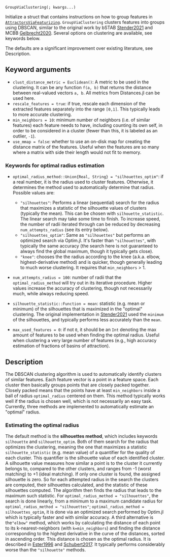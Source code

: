 ```
GroupViaClustering(; kwargs...)
```

Initialize a struct that contains instructions on how to group features in [`AttractorsViaFeaturizing`](@ref). `GroupViaClustering` clusters features into groups using DBSCAN, similar to the original work by bSTAB [Stender2021](@cite) and MCBB [Gelbrecht2020](@cite). Several options on clustering are available, see keywords below.

The defaults are a significant improvement over existing literature, see Description.

## Keyword arguments

  * `clust_distance_metric = Euclidean()`: A metric to be used in the clustering. It can be any function `f(a, b)` that returns the distance between real-valued vectors `a, b`. All metrics from Distances.jl can be used here.
  * `rescale_features = true`: if true, rescale each dimension of the extracted features separately into the range `[0,1]`. This typically leads to more accurate clustering.
  * `min_neighbors = 10`: minimum number of neighbors (i.e. of similar features) each feature needs to have, including counting its own self, in order to be considered in a cluster (fewer than this, it is labeled as an outlier, `-1`).
  * `use_mmap = false`: whether to use an on-disk map for creating the distance matrix of the features. Useful when the features are so many where a matrix with side their length would not fit to memory.

### Keywords for optimal radius estimation

  * `optimal_radius_method::Union{Real, String} = "silhouettes_optim"`: if a real number, it is the radius used to cluster features. Otherwise, it determines the method used to automatically determine that radius. Possible values are:

      * `"silhouettes"`: Performs a linear (sequential) search for the radius that maximizes a   statistic of the silhouette values of clusters (typically the mean). This can be chosen   with `silhouette_statistic`. The linear search may take some time to finish. To   increase speed, the number of radii iterated through can be reduced by decreasing   `num_attempts_radius` (see its entry below).
      * `"silhouettes_optim"`: Same as `"silhouettes"` but performs an optimized search via   Optim.jl. It's faster than `"silhouettes"`, with typically the same accuracy (the   search here is not guaranteed to always find the global maximum, though it typically   gets close).
      * `"knee"`: chooses the the radius according to the knee (a.k.a. elbow,   highest-derivative method) and is quicker, though generally leading to much worse   clustering. It requires that `min_neighbors` > 1.
  * `num_attempts_radius = 100`: number of radii that the `optimal_radius_method` will try out in its iterative procedure. Higher values increase the accuracy of clustering, though not necessarily much, while always reducing speed.
  * `silhouette_statistic::Function = mean`: statistic (e.g. mean or minimum) of the silhouettes that is maximized in the "optimal" clustering. The original implementation in [Stender2021](@cite) used the `minimum` of the silhouettes, and typically performs less accurately than the `mean`.
  * `max_used_features = 0`: if not `0`, it should be an `Int` denoting the max amount of features to be used when finding the optimal radius. Useful when clustering a very large number of features (e.g., high accuracy estimation of fractions of basins of attraction).

## Description

The DBSCAN clustering algorithm is used to automatically identify clusters of similar features. Each feature vector is a point in a feature space. Each cluster then basically groups points that are closely packed together. Closely packed means that the points have at least `min_neighbors` inside a ball of radius `optimal_radius` centered on them. This method typically works well if the radius is chosen well, which is not necessarily an easy task. Currently, three methods are implemented to automatically estimate an "optimal" radius.

### Estimating the optimal radius

The default method is the **silhouettes method**, which includes keywords `silhouette` and `silhouette_optim`. Both of them search for the radius that optimizes the clustering, meaning the one that maximizes a statistic `silhouette_statistic` (e.g. mean value) of a quantifier for the quality of each cluster. This quantifier is the silhouette value of each identified cluster. A silhouette value measures how similar a point is to the cluster it currently belongs to, compared to the other clusters, and ranges from -1 (worst matching) to +1 (ideal matching). If only one cluster is found, the assigned silhouette is zero. So for each attempted radius in the search the clusters are computed, their silhouettes calculated, and the statistic of these silhouettes computed. The algorithm then finds the radius that leads to the maximum such statistic. For `optimal_radius_method = "silhouettes"`, the search is done linearly, from a minimum to a maximum candidate radius for `optimal_radius_method = "silhouettes"`; `optimal_radius_method = silhouettes_optim`, it is done via an optimized search performed by Optim.jl which is typically faster and with similar accuracy. A third alternative is the`"elbow"` method, which works by calculating the distance of each point to its k-nearest-neighbors (with `k=min_neighbors`) and finding the distance corresponding to the highest derivative in the curve of the distances, sorted in ascending order. This distance is chosen as the optimal radius. It is described in [Ester1996](@cite) and [Schubert2017](@cite). It typically performs considerably worse than the `"silhouette"` methods.
